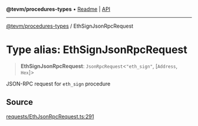 **@tevm/procedures-types** • [Readme](../README.md) \| [API](../globals.md)

***

[@tevm/procedures-types](../README.md) / EthSignJsonRpcRequest

# Type alias: EthSignJsonRpcRequest

> **EthSignJsonRpcRequest**: `JsonRpcRequest`\<`"eth_sign"`, [`Address`, `Hex`]\>

JSON-RPC request for `eth_sign` procedure

## Source

[requests/EthJsonRpcRequest.ts:291](https://github.com/evmts/tevm-monorepo/blob/main/packages/procedures-types/src/requests/EthJsonRpcRequest.ts#L291)
